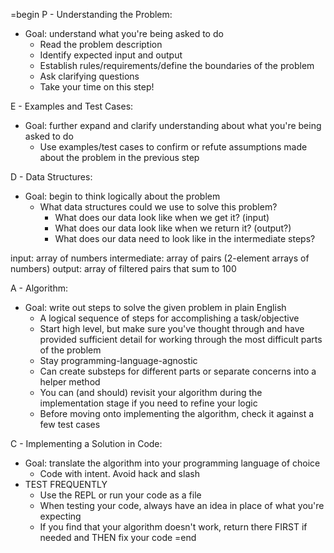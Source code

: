 =begin
P - Understanding the Problem:
- Goal: understand what you're being asked to do
  - Read the problem description
  - Identify expected input and output
  - Establish rules/requirements/define the boundaries of the problem
  - Ask clarifying questions
  - Take your time on this step!

E - Examples and Test Cases:
- Goal: further expand and clarify understanding about what you're being asked to do 
  - Use examples/test cases to confirm or refute assumptions made about the problem in the previous step

D - Data Structures:
- Goal: begin to think logically about the problem
  - What data structures could we use to solve this problem?
    - What does our data look like when we get it? (input)
    - What does our data look like when we return it? (output?)
    - What does our data need to look like in the intermediate steps?

input: array of numbers
intermediate: array of pairs (2-element arrays of numbers)
output: array of filtered pairs that sum to 100

A - Algorithm:
- Goal: write out steps to solve the given problem in plain English
  - A logical sequence of steps for accomplishing a task/objective
  - Start high level, but make sure you've thought through and have provided sufficient detail for working through the most difficult parts of the problem
  - Stay programming-language-agnostic
  - Can create substeps for different parts or separate concerns into a helper method
  - You can (and should) revisit your algorithm during the implementation stage if you need to refine your logic
  - Before moving onto implementing the algorithm, check it against a few test cases

C - Implementing a Solution in Code:
- Goal: translate the algorithm into your programming language of choice
  - Code with intent. Avoid hack and slash 
- TEST FREQUENTLY
  - Use the REPL or run your code as a file
  - When testing your code, always have an idea in place of what you're expecting
  - If you find that your algorithm doesn't work, return there FIRST if needed and THEN fix your code
=end